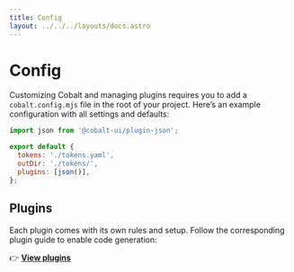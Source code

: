 ```yaml
---
title: Config
layout: ../../../layouts/docs.astro
---
```


# Config

Customizing Cobalt and managing plugins requires you to add a `cobalt.config.mjs` file in the root of your project. Here’s an example configuration with all settings and defaults:

```js
import json from '@cobalt-ui/plugin-json';

export default {
  tokens: './tokens.yaml',
  outDir: './tokens/',
  plugins: [json()],
};
```

## Plugins

Each plugin comes with its own rules and setup. Follow the corresponding plugin guide to enable code generation:

👉 **[View plugins](/docs/plugins)**
